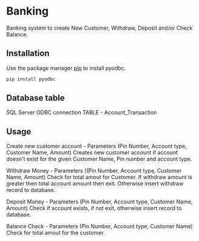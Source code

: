# Banking

Banking system to create New Customer, Withdraw, Deposit and/or Check Balance.

## Installation

Use the package manager [pip](https://pip.pypa.io/en/stable/) to install pyodbc.

```bash
pip install pyodbc
```

## Database table
SQL Server ODBC connection
TABLE - Account_Transaction


## Usage
Create new customer account - Parameters (Pin Number, Account type, Customer Name, Amount)
Creates new customer account if account doesn't exist for the given Customer Name, Pin number and account type.

Withdraw Money - Parameters ((Pin Number, Account type, Customer Name, Amount)
Check for total amout for Customer. If withdraw amount is greater then total account amount then exit. Otherwise insert withdraw record to database.

Deposit Money - Parameters (Pin Number, Account type, Customer Name, Amount)
Check if account exists, if not exit, otherwise insert record to database.

Balance Check - Parameters (Pin Number, Account type, Customer Name)
Check for total amout for the customer.